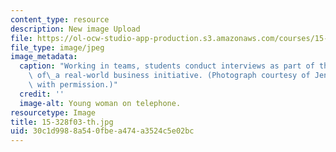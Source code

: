 ```yaml
---
content_type: resource
description: New image Upload
file: https://ol-ocw-studio-app-production.s3.amazonaws.com/courses/15-328-team-project-fall-2003/30c1d9988a540fbea474a3524c5e02bc_15-328f03-th.jpg
file_type: image/jpeg
image_metadata:
  caption: "Working in teams, students conduct interviews as part of their analysis\
    \ of\_a real-world business initiative. (Photograph courtesy of Jenn Borton. Used\
    \ with permission.)"
  credit: ''
  image-alt: Young woman on telephone.
resourcetype: Image
title: 15-328f03-th.jpg
uid: 30c1d998-8a54-0fbe-a474-a3524c5e02bc
---
```

